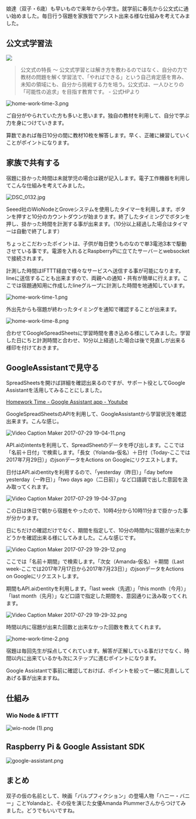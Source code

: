娘達（双子・6歳）も早いもので来年から小学生。就学前に春先から公文式に通い始めました。毎日行う宿題を家族皆でアシスト出来る様な仕組みを考えてみました。

## 公文式学習法

![](https://upload.wikimedia.org/wikipedia/commons/thumb/8/82/Kumon_Method_Logo.svg/1200px-Kumon_Method_Logo.svg.png)

> 公文式の特長 ～ 公文式学習とは解き方を教わるのではなく、自分の力で教材の問題を解く学習法で、「やればできる」という自己肯定感を育み、未知の領域にも、自分から挑戦する力を培う。公文式は、一人ひとりの「可能性の追求」を目指す教育です。 - 公式HPより

![home-work-time-3.png](https://qiita-image-store.s3.amazonaws.com/0/47128/153626ae-f9b5-3ac6-f671-5a926f8066d9.png)

ご自分がやられていた方も多いと思います。独自の教材を利用して、自分で学ぶ力を身につけていきます。

算数であれば毎日10分の間に教材10枚を解答します。早く、正確に練習していくことがポイントになります。

## 家族で共有する

宿題に掛かった時間は未就学児の場合は親が記入します。電子工作機器を利用してこんな仕組みを考えてみました。

![DSC_0132.jpg](https://qiita-image-store.s3.amazonaws.com/0/47128/ea0f38d5-45d4-91c5-1f00-651ea8a0d036.jpeg)

Seeed社のWioNodeとGroveシステムを使用したタイマーを利用します。ボタンを押すと10分のカウントダウンが始まります。終了したタイミングでボタンを押し、掛かった時間を計測する事が出来ます。（10分以上経過した場合はタイマーは自動で終了します）

ちょっとこだわったポイントは、子供が毎日使うものなので単3電池3本で駆動させている事です。電源を入れるとRaspberryPiに立てたサーバーとwebsocketで接続されます。

計測した時間はIFTTT経由で様々なサービスへ送信する事が可能になります。lineに送信することも出来ますので、両親への通知・共有が簡単に行えます。ここでは宿題通知用に作成したlineグループに計測した時間を地通知しています。

![home-work-time-1.png](https://qiita-image-store.s3.amazonaws.com/0/47128/a7fefdb5-b8f8-a81b-119b-227773c99afe.png)

外出先からも宿題が終わったタイミングを通知で確認することが出来ます。

![home-work-time-8.png](https://qiita-image-store.s3.amazonaws.com/0/47128/ca3492ce-343c-fbdb-cab4-fb4439823a33.png)


合わせてGoogleSpreadSheetsに学習時間を書き込める様にしてみました。学習した日にちと計測時間と合わせ、10分以上経過した場合は後で見直しが出来る様印を付けておきます。

## GoogleAssistantで見守る

SpreadSheetsを開けば詳細を確認出来るのですが、サポート役としてGoogle Assistantを活用してみることにしました。

[Homework Time - Google Assistant app - Youtube](https://www.youtube.com/watch?v=tJtANzVOpB8)

GoogleSpreadSheetsのAPIを利用して、GoogleAssistantから学習状況を確認出来ます。こんな感じ。

![Video Caption Maker 2017-07-29 19-04-11.png](https://qiita-image-store.s3.amazonaws.com/0/47128/f01e4750-3b17-ad21-c085-f2fb84b02617.png)

API.aiのintentsを利用して、SpreadSheetのデータを呼び出します。ここでは「名前＋日付」で検索します。「長女（Yolanda-仮名）＋日付（Today-ここでは2017年7月29日）」のjsonデータをActions on Googleにリクエストします。

日付はAPI.aiのentityを利用するので、「yesterday（昨日）」「day before yesterday（一昨日）」「two days ago（二日前）」など口語調で出した意図を汲み取ってくれます。

![Video Caption Maker 2017-07-29 19-04-37.png](https://qiita-image-store.s3.amazonaws.com/0/47128/51617da5-d7f7-c595-bbbf-d98f9ee9518e.png)

この日は休日で朝から宿題をやったので、10時4分から10時11分まで掛かった事が分かります。

日にちだけの確認だけでなく、期間を指定して、10分の時間内に宿題が出来たかどうかを確認出来る様にしてみました。こんな感じです。

![Video Caption Maker 2017-07-29 19-29-12.png](https://qiita-image-store.s3.amazonaws.com/0/47128/638fcaf3-6ee9-2189-c7a9-ba10105b0d1e.png)

ここでは「名前＋期間」で検索します。「次女（Amanda-仮名）＋期間（Last week-ここでは2017年7月17日から2017年7月23日）」のjsonデータをActions on Googleにリクエストします。

期間もAPI.aiのentityを利用します。「last week（先週）」「this month（今月）」「last month（先月）」など口語で指定した期間を、意図通りに汲み取ってくれます。

![Video Caption Maker 2017-07-29 19-29-32.png](https://qiita-image-store.s3.amazonaws.com/0/47128/653af972-075e-4d8e-dbe7-6c15f8eb971a.png)

時間以内に宿題が出来た回数と出来なかった回数を教えてくれます。

![home-work-time-2.png](https://qiita-image-store.s3.amazonaws.com/0/47128/9422b34e-3d73-5d54-3244-5f7be3c51686.png)

宿題は毎回先生が採点してくれています。解答が正解している事だけでなく、時間以内に出来ているかも次にステップに進むポイントになります。

Google Assistantで事前に確認しておけば、ポイントを絞って一緒に見直ししてあげる事が出来ますね。

## 仕組み

### Wio Node & IFTTT

![wio-node (1).png](https://qiita-image-store.s3.amazonaws.com/0/47128/bcb65a49-82da-6147-ba9f-484e97236e3e.png)


## Raspberry Pi & Google Assistant SDK

![google-assistant.png](https://qiita-image-store.s3.amazonaws.com/0/47128/63ef4e98-99aa-452e-ee0c-5f1bc449ad66.png)

## まとめ

双子の仮の名前として、映画「パルプフィクション」の登場人物「ハニー・バニー」ことYolandaと、その役を演じた女優Amanda Plummerさんからつけてみました。どうでもいいですね。
